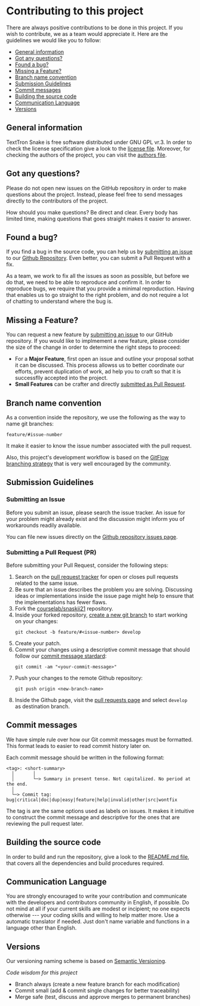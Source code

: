 # Contributing to this project

There are always positive contributions to be done in this project. If you wish to contribute, we as a team would appreciate it. Here are the guidelines we would like you to follow:
- [General information](#general-information)
- [Got any questions?](#questions)
- [Found a bug?](#found-bugs)
- [Missing a Feature?](#missing-features)
- [Branch name convention](#branch-name)
- [Submission Guidelines](#submission-guidelines)
- [Commit messages](#commit-messages)
- [Building the source code](#building)
- [Communication Language](#language)
- [Versions](#versions)

## <a name="general-information"></a> General information

TextTron Snake is free software distributed under GNU GPL vr.3.
In order to check the license specification give a look to the [license file](https://github.com/courselab/snaskii21/blob/develop/COPYING).
Moreover, for checking the authors of the project, you can visit the [authors file](https://github.com/courselab/snaskii21/blob/develop/AUTHORS.md).


## <a name="questions"></a> Got any questions?

Please do not open new issues on the GitHub repository in order to make questions about the project.
Instead, please feel free to send messages directly to the contributors of the project.

How should you make questions? Be direct and clear. Every body has limited time, making questions that goes straight makes it easier to answer.

## <a name="found-bug"></a> Found a bug?
If you find a bug in the source code, you can help us by [submitting an issue](#submission-guidelines) to our [Github Repository](https://github.com/courselab/snaskii21). Even better, you can submit a Pull Request with a fix.

As a team, we work to fix all the issues as soon as possible, but before we do that, we need to be able to reproduce and confirm it. In order to reproduce bugs, we require that you provide a minimal reproduction. Having that enables us to go straight to the right problem, and do not require a lot of chatting to understand where the bug is.

## <a name="mising-features"></a> Missing a Feature?
You can request a new feature by [submitting an issue](#submission-guidelines) to our GitHub repository. If you would like to implmement a new feature, please consider the size of the change in order to determine the right steps to proceed:
- For a **Major Feature**, first open an issue and outline your proposal sothat it can be discussed. This process allowss us to better coordinate our efforts, prevent duplication of work, ad help you to craft so that it is successflly accepted into the project.
- **Small Features** can be crafter and directly [submitted as Pull Request](#submission-guidelines).

## <a name="branch-name"></a> Branch name convention

As a convention inside the repository, we use the following as the way to name git branches:
```
feature/#issue-number
```
It make it easier to know the issue number associated with the pull request.

Also, this project's development workflow is based on the [GitFlow branching strategy](https://nvie.com/posts/a-successful-git-branching-model/) that is very well encouraged by the community.

## <a name="submission-guidelines"></a>Submission Guidelines

### Submitting an Issue
Before you submit an issue, please search the issue tracker. An issue for your problem might already exist and the discussion might inform you of workarounds readily available.

You can file new issues directly on the [Github repository issues page](https://github.com/courselab/snaskii21/issues/new).

### Submitting a Pull Request (PR)

Before submitting your Pull Request, consider the following steps:

1. Search on the [pull request tracker](https://github.com/courselab/snaskii21/pulls) for open or closes pull requests related to the same issue.
2. Be sure that an issue describes the problem you are solving. Discussing ideas or implementations inside the issue page might help to ensure that the implementations has fewer flaws.
3. Fork the [courselab/snaskii21](https://github.com/courselab/snaskii21) repository.
4. Inside your forked repository, [create a new git branch](branch-name) to start working on your changes:
    ```
    git checkout -b feature/#<issue-number> develop
    ```
5. Create your patch.
6. Commit your changes using a descriptive commit message that should follow our [commit message stardard](#commit-messages):
    ```
    git commit -am "<your-commit-message>"
    ```
7. Push your changes to the remote Github repository:
    ```
    git push origin <new-branch-name>
    ```
8. Inside the Github page, visit the [pull requests page](https://github.com/courselab/snaskii21/pulls) and select `develop` as destination branch.

## <a name="commit-messages"></a> Commit messages
We have simple rule over how our Git commit messages must be formatted. This format leads to easier to read commit history later on.

Each commit message should be written in the following format:

```
<tag>: <short-summary>
  │       │
  │       └─> Summary in present tense. Not capitalized. No period at the end.
  │
  └─> Commit tag: bug|critical|doc|dup|easy|feature|help|invalid|other|src|wontfix
```

The tag is are the same options used as labels on issues. It makes it intuitive to construct the commit message and descriptive for the ones that are reviewing the pull request later.

## <a name="building"></a>Building the source code

In order to build and run the repository, give a look to the [README.md file](https://github.com/courselab/snaskii21/blob/develop/README.md), that covers all the dependencies and build procedures required.

## <a name="language"></a> Communication Language

You are strongly encouraged to write your contribution and communicate
with the developers and contributors community in English, if possible.
Do not mind at all if your current skills are modest or incipient; no one
expects otherwise --- your coding skills and willing to help matter more.
Use a automatic translator if needed. Just don't name variable and 
functions in a language other than English.

## <a name="versions"></a> Versions

Our versioning naming scheme is based on [Semantic Versioning](http://semver.org/).


_Code wisdom for this project_

- Branch always (create a new feature branch for each modification)
- Commit small (add & commit single changes for better traceability)
- Merge safe (test, discuss and approve merges to permanent branches)
